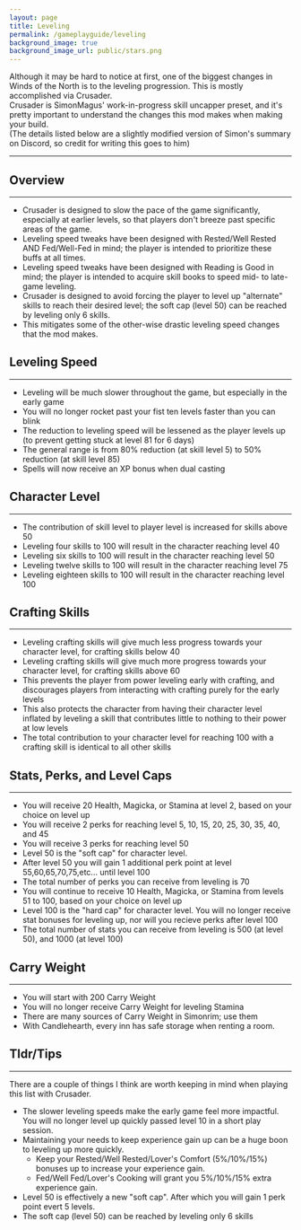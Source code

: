 ```yaml
---
layout: page
title: Leveling
permalink: /gameplayguide/leveling
background_image: true
background_image_url: public/stars.png
---
```


Although it may be hard to notice at first, one of the biggest changes in Winds of the North is to the leveling progression. This is mostly accomplished via Crusader.\
Crusader is SimonMagus' work-in-progress skill uncapper preset, and it's pretty important to understand the changes this mod makes when making your build.\
(The details listed below are a slightly modified version of Simon's summary on Discord, so credit for writing this goes to him)

---

## Overview

<div class="centerdiv">
  <hr class="thin-hr">
</div>

 - Crusader is designed to slow the pace of the game significantly, especially at earlier levels, so that players don't breeze past specific areas of the game.
 - Leveling speed tweaks have been designed with Rested/Well Rested AND Fed/Well-Fed in mind; the player is intended to prioritize these buffs at all times.
 - Leveling speed tweaks have been designed with Reading is Good in mind; the player is intended to acquire skill books to speed mid- to late-game leveling.
 - Crusader is designed to avoid forcing the player to level up "alternate" skills to reach their desired level; the soft cap (level 50) can be reached by leveling only 6 skills.
 - This mitigates some of the other-wise drastic leveling speed changes that the mod makes.

## Leveling Speed

<div class="centerdiv">
  <hr class="thin-hr">
</div>

 - Leveling will be much slower throughout the game, but especially in the early game
 - You will no longer rocket past your fist ten levels faster than you can blink
 - The reduction to leveling speed will be lessened as the player levels up (to prevent getting stuck at level 81 for 6 days)
 - The general range is from 80% reduction (at skill level 5) to 50% reduction (at skill level 85)
 - Spells will now receive an XP bonus when dual casting

## Character Level

<div class="centerdiv">
  <hr class="thin-hr">
</div>

 - The contribution of skill level to player level is increased for skills above 50
 - Leveling four skills to 100 will result in the character reaching level 40
 - Leveling six skills to 100 will result in the character reaching level 50
 - Leveling twelve skills to 100 will result in the character reaching level 75
 - Leveling eighteen skills to 100 will result in the character reaching level 100

## Crafting Skills

<div class="centerdiv">
  <hr class="thin-hr">
</div>

 - Leveling crafting skills will give much less progress towards your character level, for crafting skills below 40
 - Leveling crafting skills will give much more progress towards your character level, for crafting skills above 60
 - This prevents the player from power leveling early with crafting, and discourages players from interacting with crafting purely for the early levels
 - This also protects the character from having their character level inflated by leveling a skill that contributes little to nothing to their power at low levels
 - The total contribution to your character level for reaching 100 with a crafting skill is identical to all other skills

## Stats, Perks, and Level Caps

<div class="centerdiv">
  <hr class="thin-hr">
</div>

 - You will receive 20 Health, Magicka, or Stamina at level 2, based on your choice on level up
 - You will receive 2 perks for reaching level 5, 10, 15, 20, 25, 30, 35, 40, and 45
 - You will receive 3 perks for reaching level 50
 - Level 50 is the "soft cap" for character level.
 - After level 50 you will gain 1 additional perk point at level 55,60,65,70,75,etc... until level 100
 - The total number of perks you can receive from leveling is 70
 - You will continue to receive 10 Health, Magicka, or Stamina from levels 51 to 100, based on your choice on level up
 - Level 100 is the "hard cap" for character level. You will no longer receive stat bonuses for leveling up, nor will you recieve perks after level 100
 - The total number of stats you can receive from leveling is 500 (at level 50), and 1000 (at level 100)

## Carry Weight

<div class="centerdiv">
  <hr class="thin-hr">
</div>

 - You will start with 200 Carry Weight
 - You will no longer receive Carry Weight for leveling Stamina
 - There are many sources of Carry Weight in Simonrim; use them
 - With Candlehearth, every inn has safe storage when renting a room.

## Tldr/Tips

<div class="centerdiv">
  <hr class="thin-hr">
</div>

There are a couple of things I think are worth keeping in mind when playing this list with Crusader.

 - The slower leveling speeds make the early game feel more impactful. You will no longer level up quickly passed level 10 in a short play session.
 - Maintaining your needs to keep experience gain up can be a huge boon to leveling up more quickly. 
     - Keep your Rested/Well Rested/Lover's Comfort (5%/10%/15%) bonuses up to increase your experience gain.
     - Fed/Well Fed/Lover's Cooking will grant you 5%/10%/15% extra experience gain.
 - Level 50 is effectively a new "soft cap". After which you will gain 1 perk point evert 5 levels.
 - The soft cap (level 50) can be reached by leveling only 6 skills
